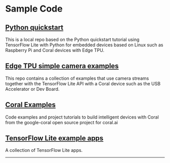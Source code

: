 # Sample Code

## [Python quickstart](./tflite)

This is a local repo based on the Python quickstart tutorial using TensorFlow Lite with Python for embedded devices based on Linux such as Raspberry Pi and Coral devices with Edge TPU.

## [Edge TPU simple camera examples](https://github.com/google-coral/examples-camera)

This repo contains a collection of examples that use camera streams together with the TensorFlow Lite API with a Coral device such as the USB Accelerator or Dev Board.

## [Coral Examples](https://coral.ai/examples/)

Code examples and project tutorials to build intelligent devices with Coral from the google-coral open source project for coral.ai

## [TensorFlow Lite example apps](https://www.tensorflow.org/lite/examples)

A collection of TensorFlow Lite apps.

---
